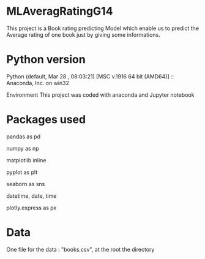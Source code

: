 # MLAveragRatingG14
This project is a Book rating predicting Model which enable us to predict the Average rating of one book 
just  by giving  some informations.

# Python version

Python  (default, Mar 28 , 08:03:21) [MSC v.1916 64 bit (AMD64)] :: Anaconda, Inc. on win32

Environment This project was coded with anaconda and Jupyter notebook

# Packages used

pandas as pd

numpy as np

matplotlib inline

pyplot as plt

seaborn as sns

datetime, date, time

plotly.express as px

# Data

One file for the data : "books.csv", at the root the directory
